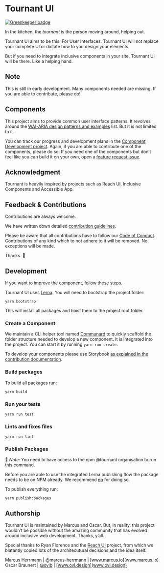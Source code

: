 # Tournant UI

[![Greenkeeper badge](https://badges.greenkeeper.io/tournantdev/ui.svg)](https://greenkeeper.io/)

In the kitchen, the _tournant_ is the person moving around, helping out.

Tournant UI aims to be this. For User Interfaces. Tournant UI will not replace your complete UI or dictate how to you design your elements.

But if you need to integrate inclusive components in your site, Tournant UI will be there. Like a helping hand.

## Note

This is still in early development. Many components needed are missing. If you are able to contribute, please do!

## Components

This project aims to provide common user interface patterns. It revolves around the [WAI-ARIA design patterns and examples](https://www.w3.org/TR/wai-aria-practices-1.1/#aria_ex) list. But it is not limited to it.

You can track our progress and development plans in the [Component Development project](https://github.com/tournantdev/ui/projects/2). Again, if you are able to contribute one of the components, please do so. If you need one of the components but don’t feel like you can build it on your own, open a [feature request issue](https://github.com/tournantdev/ui/issues/new?assignees=&labels=enhancement&template=feature_request.md&title=).

## Acknowledgment

Tournant is heavily inspired by projects such as Reach UI, Inclusive Components and Accessible App.

## Feedback & Contributions

Contributions are always welcome.

We have written down detailed [contribution guidelines](CONTRIBUTING.md).

Please be aware that all contributions have to follow our [Code of Conduct](CODE_OF_CONDUCT.md). Contributions of any kind which to not adhere to it will be removed. No exceptions will be made.

Thanks. 💞

## Development

If you want to improve the component, follow these steps.

Tournant UI uses [Lerna](https://lerna.js.org/). You will need to bootstrap the project folder:

```
yarn bootstrap
```

This will install all packages and hoist them to the project root folder.

### Create a Component

We maintain a CLI helper tool named [Communard](https://github.com/tournantdev/communard) to quickly scaffold the folder structure needed to develop a new component. It is integrated into the project. You can start it by running `yarn run create`.

To develop your components please use Storybook [as explained in the contribution documentation](CONTRIBUTING.md#storybook).

### Build packages

To build all packages run:

```
yarn build
```

### Run your tests

```
yarn run test
```

### Lints and fixes files

```
yarn run lint
```

### Publish Packages

💁 _Note:_ You need to have access to the npm @tournant organisation to run this command.

Before you are able to use the integrated Lerna publishing flow the package needs to be on NPM already. We recommend [np](https://github.com/sindresorhus/np) for doing so.

To publish everything run:

```
yarn publish:packages
```

## Authorship

Tournant UI is maintained by Marcus and Oscar. But, in reality, this project wouldn’t be possible without the amazing community that has evolved around inclusive web development. Thanks, y’all.

Special thanks to Ryan Florence and the [Reach UI](https://github.com/reach/reach-ui) project, from which we blatantly copied lots of the architecutural decisions and the idea itself.

Marcus Herrmann | [@marcus-herrmann](https://github.com/marcus-herrmann) | [www.marcus.io](www.marcus.io)
Oscar Braunert | [@ovlb](https://github.com/ovlb) | [www.ovl.design](www.ovl.design)
